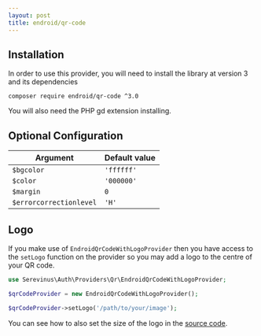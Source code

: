 ```yaml
---
layout: post
title: endroid/qr-code
---
```


## Installation

In order to use this provider, you will need to install the library at version 3 and its dependencies

```
composer require endroid/qr-code ^3.0
```

You will also need the PHP gd extension installing.

## Optional Configuration

Argument                | Default value
------------------------|---------------
`$bgcolor`              | `'ffffff'`
`$color`                | `'000000'`
`$margin`               | `0`
`$errorcorrectionlevel` | `'H'`

## Logo

If you make use of `EndroidQrCodeWithLogoProvider` then you have access to the `setLogo` function on the provider so you may add a logo to the centre of your QR code.

```php
use Serevinus\Auth\Providers\Qr\EndroidQrCodeWithLogoProvider;

$qrCodeProvider = new EndroidQrCodeWithLogoProvider();

$qrCodeProvider->setLogo('/path/to/your/image');
```

You can see how to also set the size of the logo in the [source code](https://github.com/Serevinus/TwoFactorAuth/blob/master/lib/Providers/Qr/EndroidQrCodeWithLogoProvider.php).
